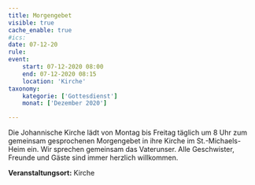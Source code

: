 ```yaml
---
title: Morgengebet
visible: true
cache_enable: true
#ics: 
date: 07-12-20
rule: 
event:
	start: 07-12-2020 08:00
	end: 07-12-2020 08:15
	location: 'Kirche'
taxonomy:
	kategorie: ['Gottesdienst']
	monat: ['Dezember 2020']

---
```

Die Johannische Kirche lädt von Montag bis Freitag täglich um 8 Uhr zum gemeinsam gesprochenen Morgengebet in ihre Kirche im St.-Michaels-Heim ein. Wir sprechen gemeinsam das Vaterunser. Alle Geschwister, Freunde und Gäste sind immer herzlich willkommen.



**Veranstaltungsort:** Kirche


